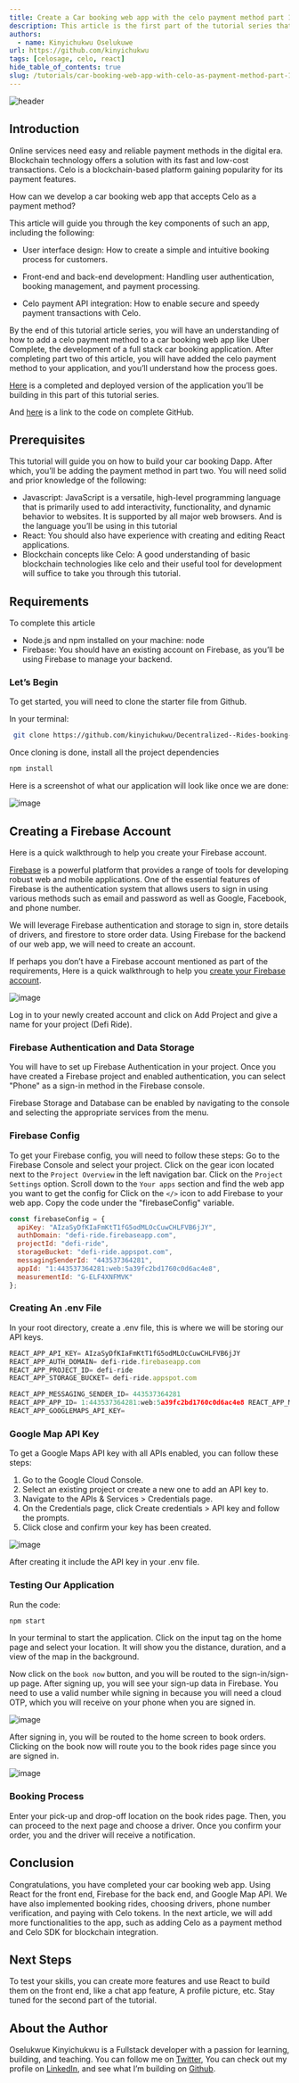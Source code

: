 ```yaml
---
title: Create a Car booking web app with the celo payment method part 1
description: This article is the first part of the tutorial series that teahes how to add celo payment method to a full stack car booking web app.
authors:
  - name: Kinyichukwu Oselukuwe
url: https://github.com/kinyichukwu
tags: [celosage, celo, react]
hide_table_of_contents: true
slug: /tutorials/car-booking-web-app-with-celo-as-payment-method-part-1
---
```


![header](../../src/data-tutorials/showcase/intermediate/car-booking-web-app-with-celo-as-payment-method-part-1.png)

## Introduction​

Online services need easy and reliable payment methods in the digital era. Blockchain technology offers a solution with its fast and low-cost transactions. Celo is a blockchain-based platform gaining popularity for its payment features.

How can we develop a car booking web app that accepts Celo as a payment method?

This article will guide you through the key components of such an app, including the following:

- User interface design: How to create a simple and intuitive booking process for customers.

- Front-end and back-end development: Handling user authentication, booking management, and payment processing.

- Celo payment API integration: How to enable secure and speedy payment transactions with Celo.

By the end of this tutorial article series, you will have an understanding of how to add a celo payment method to a car booking web app like Uber Complete, the development of a full stack car booking application. After completing part two of this article, you will have added the celo payment method to your application, and you’ll understand how the process goes.

[Here](https://decentralized-rides-booking-application.vercel.app/) is a completed and deployed version of the application you’ll be building in this part of this tutorial series.

And [here](https://github.com/kinyichukwu/Decentralized--Rides-booking-application) is a link to the code on complete GitHub.

## Prerequisites​

This tutorial will guide you on how to build your car booking Dapp. After which, you’ll be adding the payment method in part two. You will need solid and prior knowledge of the following:

- Javascript: JavaScript is a versatile, high-level programming language that is primarily used to add interactivity, functionality, and dynamic behavior to websites. It is supported by all major web browsers. And is the language you’ll be using in this tutorial
- React: You should also have experience with creating and editing React applications.
- Blockchain concepts like Celo: A good understanding of basic blockchain technologies like celo and their useful tool for development will suffice to take you through this tutorial.

## Requirements​

To complete this article

- Node.js and npm installed on your machine: node
- Firebase: You should have an existing account on Firebase, as you’ll be using Firebase to manage your backend.

### Let’s Begin

To get started, you will need to clone the starter file from Github.

In your terminal:

```bash
 git clone https://github.com/kinyichukwu/Decentralized--Rides-booking-application.git
```

Once cloning is done, install all the project dependencies

```bash
npm install
```

Here is a screenshot of what our application will look like once we are done:

![image](https://user-images.githubusercontent.com/81447346/236364501-092a0b0b-b63a-481a-8cdd-b5a832eeaae9.png)

## Creating a Firebase Account

Here is a quick walkthrough to help you create your Firebase account.

[Firebase](https://firebase.google.com/) is a powerful platform that provides a range of tools for developing robust web and mobile applications. One of the essential features of Firebase is the authentication system that allows users to sign in using various methods such as email and password as well as Google, Facebook, and phone number.

We will leverage Firebase authentication and storage to sign in, store details of drivers, and firestore to store order data. Using Firebase for the backend of our web app, we will need to create an account.

If perhaps you don’t have a Firebase account mentioned as part of the requirements, Here is a quick walkthrough to help you [create your Firebase account](https://www.bing.com/videos/search?q=how+to+create+an+account+on+firebase&qpvt=how+to+create+an+account+on+firebase&view=detail&mid=3EC6E595C075511838C33EC6E595C075511838C3&&FORM=VRDGAR).

![image](https://user-images.githubusercontent.com/81447346/236364615-02dd3c19-0435-4aca-874d-53ccc794f4ce.png)

Log in to your newly created account and click on Add Project and give a name for your project (Defi Ride).

### Firebase Authentication and Data Storage

You will have to set up Firebase Authentication in your project. Once you have created a Firebase project and enabled authentication, you can select "Phone" as a sign-in method in the Firebase console.

Firebase Storage and Database can be enabled by navigating to the console and selecting the appropriate services from the menu.

### Firebase Config

To get your Firebase config, you will need to follow these steps:
Go to the Firebase Console and select your project. Click on the gear icon located next to the `Project Overview` in the left navigation bar.
Click on the `Project Settings` option. Scroll down to the `Your apps` section and find the web app you want to get the config for
Click on the `</>` icon to add Firebase to your web app.
Copy the code under the "firebaseConfig" variable.

```js
const firebaseConfig = {
  apiKey: "AIzaSyDfKIaFmKtT1fG5odMLOcCuwCHLFVB6jJY",
  authDomain: "defi-ride.firebaseapp.com",
  projectId: "defi-ride",
  storageBucket: "defi-ride.appspot.com",
  messagingSenderId: "443537364281",
  appId: "1:443537364281:web:5a39fc2bd1760c0d6ac4e8",
  measurementId: "G-ELF4XNFMVK"
};

```

### Creating An .env File

In your root directory, create a .env file, this is where we will be storing our API keys.

```js
REACT_APP_API_KEY= AIzaSyDfKIaFmKtT1fG5odMLOcCuwCHLFVB6jJY
REACT_APP_AUTH_DOMAIN= defi-ride.firebaseapp.com
REACT_APP_PROJECT_ID= defi-ride
REACT_APP_STORAGE_BUCKET= defi-ride.appspot.com

REACT_APP_MESSAGING_SENDER_ID= 443537364281
REACT_APP_APP_ID= 1:443537364281:web:5a39fc2bd1760c0d6ac4e8 REACT_APP_MEASUREMENT_ID= G-ELF4XNFMVK
REACT_APP_GOOGLEMAPS_API_KEY=

```

### Google Map API Key

To get a Google Maps API key with all APIs enabled, you can follow these steps:

1. Go to the Google Cloud Console.
2. Select an existing project or create a new one to add an API key to.
3. Navigate to the APIs & Services > Credentials page.
4. On the Credentials page, click Create credentials > API key and follow the prompts.
5. Click close and confirm your key has been created.

![image](https://user-images.githubusercontent.com/81447346/236364784-1ce6bc26-b8c7-42a0-a1eb-1ffe6a89faa9.png)

After creating it include the API key in your .env file.

### Testing Our Application

Run the code:

```bash
npm start
```

In your terminal to start the application. Click on the input tag on the home page and select your location. It will show you the distance, duration, and a view of the map in the background.

Now click on the `book now` button, and you will be routed to the sign-in/sign-up page. After signing up, you will see your sign-up data in Firebase. You need to use a valid number while signing in because you will need a cloud OTP, which you will receive on your phone when you are signed in.

![image](https://user-images.githubusercontent.com/81447346/236365460-4fe38bee-0397-4b2b-bc3b-21ed23e1d918.png)

After signing in, you will be routed to the home screen to book orders. Clicking on the book now will route you to the book rides page since you are signed in.

![image](https://user-images.githubusercontent.com/81447346/236365565-78f1a59a-4c06-4530-be51-c901eea14f5d.png)

### Booking Process

Enter your pick-up and drop-off location on the book rides page. Then, you can proceed to the next page and choose a driver. Once you confirm your order, you and the driver will receive a notification.

## Conclusion​

Congratulations, you have completed your car booking web app. Using React for the front end, Firebase for the back end, and Google Map API. We have also implemented booking rides, choosing drivers, phone number verification, and paying with Celo tokens. In the next article, we will add more functionalities to the app, such as adding Celo as a payment method and Celo SDK for blockchain integration.

## Next Steps​

To test your skills, you can create more features and use React to build them on the front end, like a chat app feature, A profile picture, etc. Stay tuned for the second part of the tutorial.

## About the Author​

Oselukwue Kinyichukwu is a Fullstack developer with a passion for learning, building, and teaching. You can follow me on [Twitter](https://twitter.com/KOselukwue), You can check out my profile on [LinkedIn](https://www.linkedin.com/in/kinyichukwu-oselukwue-69a49622b/), and see what I’m building on [Github](https://github.com/kinyichukwu).
